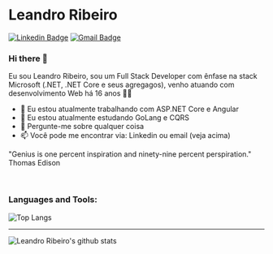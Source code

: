 # Leandro Ribeiro
[![Linkedin Badge](https://img.shields.io/badge/-imleandroribeiro-blue?style=flat-square&logo=Linkedin&logoColor=white&link=https://www.linkedin.com/in/imleandroribeiro/)](https://www.linkedin.com/in/imleandroribeiro/)
[![Gmail Badge](https://img.shields.io/badge/-falecom@leandroribeiro.com-c14438?style=flat-square&logo=Gmail&logoColor=white&link=mailto:falecom@leandroribeiro.com)](mailto:falecom@leandroribeiro.com)

### Hi there 👋

<!--
**leandroribeiro/leandroribeiro** is a ✨ _special_ ✨ repository because its `README.md` (this file) appears on your GitHub profile.
-->

Eu sou Leandro Ribeiro, sou um Full Stack Developer com ênfase na stack Microsoft (.NET, .NET Core e seus agregagos), venho atuando com desenvolvimento Web há 16 anos 👨‍💻

- 🔭 Eu estou atualmente trabalhando com ASP.NET Core e Angular
- 🌱 Eu estou atualmente estudando GoLang e CQRS
- 💬 Pergunte-me sobre qualquer coisa
- 📫 Você pode me encontrar via: Linkedin ou email (veja acima)

"Genius is one percent inspiration and ninety-nine percent perspiration." Thomas Edison

<br />

### Languages and Tools:

![Top Langs](https://github-readme-stats.vercel.app/api/top-langs/?username=leandroribeiro&theme=tokyonight)

---

![Leandro Ribeiro's github stats](https://github-readme-stats.vercel.app/api?username=leandroribeiro&count_private=true)
